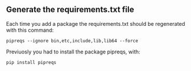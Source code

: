 ## Generate the requirements.txt file
Each time you add a package the requirements.txt should be regenerated with this command:

    pipreqs --ignore bin,etc,include,lib,lib64 --force

Previuosly you had to install the package pipreqs, with:

    pip install pipreqs